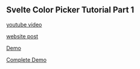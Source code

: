 ## Svelte Color Picker Tutorial Part 1

[youtube video](https://youtu.be/5l42na3hGLE)

[website post](https://www.codingwithnoah.com/2020/03/08/svelte-color-picker.html)

[Demo](https://phptuts.github.io/yt-svelte-color-picker-1/)

[Complete Demo](https://phptuts.github.io/yt-svelte-color-picker-2/)
